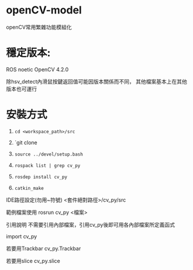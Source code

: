 # openCV-model
openCV常用繁雜功能模組化
# 穩定版本:
ROS noetic
OpenCV 4.2.0

除hsv_detect內滑鼠按鍵返回值可能因版本關係而不同，
其他檔案基本上在其他版本也可運行



# 安裝方式
1. `cd <workspace_path>/src`
2. `git clone
3. `source ../devel/setup.bash`
4. `rospack list | grep cv_py`

4. `rosdep install cv_py`

5. `catkin_make`



IDE路徑設定(勿用~符號)
<套件絕對路徑>/cv_py/src



範例檔案使用
rosrun cv_py <檔案>



引用說明
不需要引用內部檔案，引用cv_py後即可用各內部檔案所定義函式

import cv_py

若要用Trackbar
cv_py.Trackbar

若要用slice
cv_py.slice
